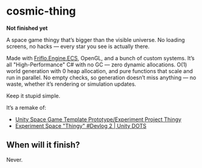 # cosmic-thing

**Not finished yet**

A space game thingy that’s bigger than the visible universe. No loading screens, no hacks — every star you see is actually there.

Made with [Friflo.Engine.ECS](https://github.com/friflo/Friflo.Engine.ECS), OpenGL, and a bunch of custom systems. It’s all "High-Performance" C# with no GC — zero dynamic allocations. O(1) world generation with 0 heap allocation, and pure functions that scale and run in parallel. No empty checks, so generation doesn’t miss anything — no waste, whether it’s rendering or simulation updates.

Keep it stupid simple.

It’s a remake of:
- [Unity Space Game Template Prototype/Experiment Project Thingy](https://www.youtube.com/watch?v=cyjfxaAUsTI)  
- [Experiment Space "Thingy" #Devlog 2 | Unity DOTS](https://www.youtube.com/watch?v=a0wng5QbfKE)  

## When will it finish?

Never.
